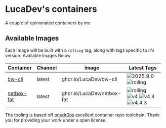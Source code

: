<!---
NOTE: AUTO-GENERATED FILE
to edit this file, instead edit its template at: ./github/scripts/templates/README.md.j2
-->
# LucaDev's containers

A couple of opinionated containers by me

## Available Images

Each Image will be built with a `rolling` tag, along with tags specific to it's version. Available Images Below

Container | Channel | Image | Latest Tags
--- | --- | --- | ---
[bw-cli](https://github.com/LucaDev/containers/pkgs/container/bw-cli) | latest | ghcr.io/LucaDev/bw-cli |![2025.9.0](https://img.shields.io/badge/2025.9.0-blue?style=flat-square) ![rolling](https://img.shields.io/badge/rolling-blue?style=flat-square)
[netbox-fat](https://github.com/LucaDev/containers/pkgs/container/netbox-fat) | latest | ghcr.io/LucaDev/netbox-fat |![rolling](https://img.shields.io/badge/rolling-blue?style=flat-square) ![v4](https://img.shields.io/badge/v4-blue?style=flat-square) ![v4.4](https://img.shields.io/badge/v4.4-blue?style=flat-square) ![v4.4.3](https://img.shields.io/badge/v4.4.3-blue?style=flat-square)


The tooling is based off [onedr0ps](https://github.com/onedr0p/containers) excellent container repo toolchain.
Thank you for providing your work under a open license.